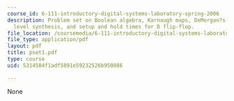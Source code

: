 ```yaml
---
course_id: 6-111-introductory-digital-systems-laboratory-spring-2006
description: Problem set on Boolean algebra, Karnaugh maps, DeMorgan?s theorem, Transistor/Gate
  level synthesis, and setup and hold times for D flip-flop.
file_location: /coursemedia/6-111-introductory-digital-systems-laboratory-spring-2006/5314584f1adf5891e59232526b950086_pset1.pdf
file_type: application/pdf
layout: pdf
title: pset1.pdf
type: course
uid: 5314584f1adf5891e59232526b950086

---
```

None
